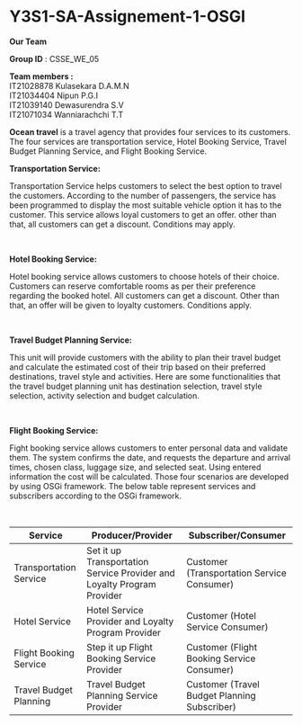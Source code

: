 # Y3S1-SA-Assignement-1-OSGI
<b>Our Team</b>	

<b>Group ID</b> : CSSE_WE_05</br>

<b>Team members : </b></br>
IT21028878	Kulasekara D.A.M.N</br>
IT21034404	Nipun P.G.I</br>
IT21039140 	Dewasurendra S.V</br>
IT21071034	Wanniarachchi T.T</br>

<p><b>Ocean travel</b> is a travel agency that provides four services to its customers. The four services are transportation service, Hotel Booking Service, Travel Budget Planning Service, and Flight Booking Service.</p>

<b>Transportation Service:</b>
<p>Transportation Service helps customers to select the best option to travel the customers. According to the number of passengers, the service has been programmed to display the most suitable vehicle option it has to the customer. This service allows loyal customers to get an offer. other than that, all customers can get a discount. Conditions may apply.</p></br>

<b>Hotel Booking Service:</b>
<p>Hotel booking service allows customers to choose hotels of their choice. Customers can reserve comfortable rooms as per their preference regarding the booked hotel.  All customers can get a discount. Other than that, an offer will be given to loyalty customers. Conditions apply.</p></br>

<b>Travel Budget Planning Service:</b>
<p>This unit will provide customers with the ability to plan their travel budget and calculate the estimated cost of their trip based on their preferred destinations, travel style and activities. Here are some functionalities that the travel budget planning unit has destination selection, travel style selection, activity selection and budget calculation.</p></br>

<b>Flight Booking Service:</b>  
<p>Fight booking service allows customers to enter personal data and validate them. The system confirms the date, and requests the departure and arrival times, chosen class, luggage size, and selected seat. Using entered information the cost will be calculated.
Those four scenarios are developed by using OSGi framework. The below table represent services and subscribers according to the OSGi framework.</p></br>

<table>
  <thead>
    <tr>
      <th>Service</th>
      <th>Producer/Provider</th>
      <th>Subscriber/Consumer</th>
    </tr>  
  </thead> 
  <tbody>
    <tr>
      <td>Transportation Service</td>
       <td>Set it up Transportation Service Provider and Loyalty Program Provider</td>
      <td>Customer (Transportation Service Consumer)</td>
    </tr>    
    <tr>
      <td>Hotel Service</td>
       <td>Hotel Service Provider and Loyalty Program Provider</td>
      <td>Customer (Hotel Service Consumer)</td>
    </tr>    
    <tr>
      <td>Flight Booking Service</td>
       <td>Step it up Flight Booking Service Provider</td>
      <td>Customer (Flight Booking Service Consumer)</td>
    </tr>    
    <tr>
      <td>Travel Budget Planning</td>
       <td>Travel Budget Planning Service Provider</td>
      <td>Customer (Travel Budget Planning Subscriber)</td>
    </tr>
      </tbody> 
 </table>
